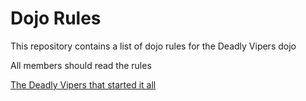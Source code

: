 Dojo Rules
==========

This repository contains a list of dojo rules for the Deadly Vipers dojo

All members should read the rules

[The Deadly Vipers that started it all](https://github.com/deadlyvipers)
